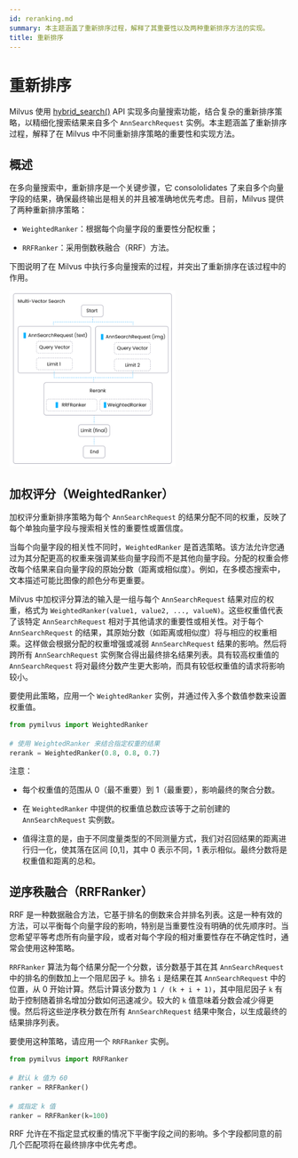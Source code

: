 ```yaml
---
id: reranking.md
summary: 本主题涵盖了重新排序过程，解释了其重要性以及两种重新排序方法的实现。
title: 重新排序
---
```


# 重新排序

Milvus 使用 [hybrid_search()](https://milvus.io/api-reference/pymilvus/v2.4.x/ORM/Collection/hybrid_search.md) API 实现多向量搜索功能，结合复杂的重新排序策略，以精细化搜索结果来自多个 `AnnSearchRequest` 实例。本主题涵盖了重新排序过程，解释了在 Milvus 中不同重新排序策略的重要性和实现方法。

## 概述

在多向量搜索中，重新排序是一个关键步骤，它 consololidates 了来自多个向量字段的结果，确保最终输出是相关的并且被准确地优先考虑。目前，Milvus 提供了两种重新排序策略：

- `WeightedRanker`：根据每个向量字段的重要性分配权重；

- `RRFRanker`：采用倒数秩融合（RRF）方法。

下图说明了在 Milvus 中执行多向量搜索的过程，并突出了重新排序在该过程中的作用。

<img src="../../../assets/multi-vector-rerank.png" alt="reranking_process" width="300"/>

## 加权评分（WeightedRanker）

加权评分重新排序策略为每个 `AnnSearchRequest` 的结果分配不同的权重，反映了每个单独向量字段与搜索相关性的重要性或置信度。

当每个向量字段的相关性不同时，`WeightedRanker` 是首选策略。该方法允许您通过为其分配更高的权重来强调某些向量字段而不是其他向量字段。分配的权重会修改每个结果来自向量字段的原始分数（距离或相似度）。例如，在多模态搜索中，文本描述可能比图像的颜色分布更重要。

Milvus 中加权评分算法的输入是一组与每个 `AnnSearchRequest` 结果对应的权重，格式为 `WeightedRanker(value1, value2, ..., valueN)`。这些权重值代表了该特定 `AnnSearchRequest` 相对于其他请求的重要性或相关性。对于每个 `AnnSearchRequest` 的结果，其原始分数（如距离或相似度）将与相应的权重相乘。这样做会根据分配的权重增强或减弱 `AnnSearchRequest` 结果的影响。然后将跨所有 `AnnSearchRequest` 实例聚合得出最终排名结果列表。具有较高权重值的 `AnnSearchRequest` 将对最终分数产生更大影响，而具有较低权重值的请求将影响较小。

要使用此策略，应用一个 `WeightedRanker` 实例，并通过传入多个数值参数来设置权重值。
```python
from pymilvus import WeightedRanker

# 使用 WeightedRanker 来结合指定权重的结果
rerank = WeightedRanker(0.8, 0.8, 0.7) 
```
注意：

- 每个权重值的范围从 0（最不重要）到 1（最重要），影响最终的聚合分数。

- 在 `WeightedRanker` 中提供的权重值总数应该等于之前创建的 `AnnSearchRequest` 实例数。

- 值得注意的是，由于不同度量类型的不同测量方式，我们对召回结果的距离进行归一化，使其落在区间 [0,1]，其中 0 表示不同，1 表示相似。最终分数将是权重值和距离的总和。

## 逆序秩融合（RRFRanker）

RRF 是一种数据融合方法，它基于排名的倒数来合并排名列表。这是一种有效的方法，可以平衡每个向量字段的影响，特别是当重要性没有明确的优先顺序时。当您希望平等考虑所有向量字段，或者对每个字段的相对重要性存在不确定性时，通常会使用这种策略。

`RRFRanker` 算法为每个结果分配一个分数，该分数基于其在其 `AnnSearchRequest` 中的排名的倒数加上一个阻尼因子 `k`。排名 `i` 是结果在其 `AnnSearchRequest` 中的位置，从 0 开始计算。然后计算该分数为 `1 / (k + i + 1)`，其中阻尼因子 `k` 有助于控制随着排名增加分数如何迅速减少。较大的 `k` 值意味着分数会减少得更慢。然后将这些逆序秩分数在所有 `AnnSearchRequest` 结果中聚合，以生成最终的结果排序列表。

要使用这种策略，请应用一个 `RRFRanker` 实例。

```python
from pymilvus import RRFRanker

# 默认 k 值为 60
ranker = RRFRanker()

# 或指定 k 值
ranker = RRFRanker(k=100)
```

RRF 允许在不指定显式权重的情况下平衡字段之间的影响。多个字段都同意的前几个匹配项将在最终排序中优先考虑。